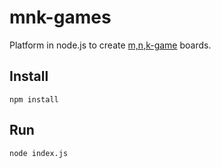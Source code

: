 # mnk-games
Platform in node.js to create [m,n,k-game](https://en.wikipedia.org/wiki/M,n,k-game) boards.

## Install
```
npm install
```

## Run
```
node index.js
```
